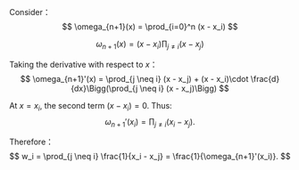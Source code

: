 Consider：
$$
\omega_{n+1}(x) = \prod_{i=0}^n (x - x_i)
$$

$$
\omega_{n+1}(x) = (x - x_i) \prod_{j \neq i} (x - x_j)
$$

Taking the derivative with respect to $x$：
$$
\omega_{n+1}'(x) 
= \prod_{j \neq i} (x - x_j) + (x - x_i)\cdot \frac{d}{dx}\Bigg(\prod_{j \neq i} (x - x_j)\Bigg)
$$

At $x = x_i$, the second term  $(x - x_i)=0$. Thus:
$$
\omega_{n+1}'(x_i) = \prod_{j \neq i} (x_i - x_j).
$$

Therefore：
$$
w_i = \prod_{j \neq i} \frac{1}{x_i - x_j} 
= \frac{1}{\omega_{n+1}'(x_i)}.
$$
